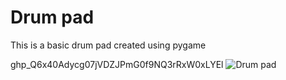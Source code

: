 # Drum pad

This is a basic drum pad created using pygame

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
![Drum pad](https://github.com/user-attachments/assets/207b0baf-7119-4128-b903-b1fe347dfb34)
